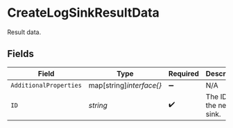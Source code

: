 # CreateLogSinkResultData

Result data.


## Fields

| Field                       | Type                        | Required                    | Description                 | Example                     |
| --------------------------- | --------------------------- | --------------------------- | --------------------------- | --------------------------- |
| `AdditionalProperties`      | map[string]*interface{}*    | :heavy_minus_sign:          | N/A                         |                             |
| `ID`                        | *string*                    | :heavy_check_mark:          | The ID of the new log sink. | example-log-sink            |